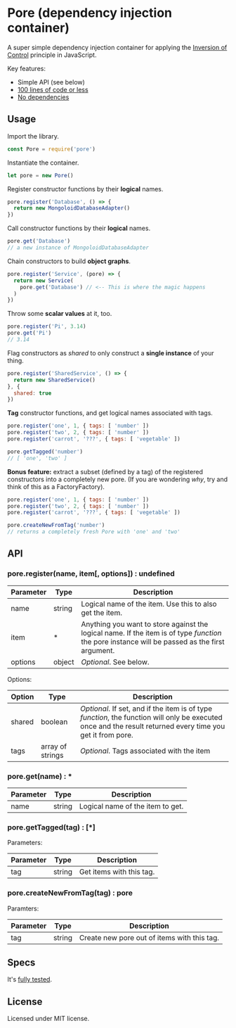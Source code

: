 # Pore (dependency injection container)

A super simple dependency injection container for applying the [Inversion of Control](https://en.wikipedia.org/wiki/Inversion_of_control) principle in JavaScript.

Key features:

* Simple API (see below)
* [100 lines of code or less](pore.js)
* [No dependencies](package.json)

## Usage

Import the library.

```javascript
const Pore = require('pore')
```

Instantiate the container.

```javascript
let pore = new Pore()
```

Register constructor functions by their **logical** names.

```javascript
pore.register('Database', () => {
  return new MongoloidDatabaseAdapter()
})
```

Call constructor functions by their **logical** names.

```javascript
pore.get('Database')
// a new instance of MongoloidDatabaseAdapter
```

Chain constructors to build **object graphs**.

```javascript
pore.register('Service', (pore) => {
  return new Service(
    pore.get('Database') // <-- This is where the magic happens
  )
})
```

Throw some **scalar values** at it, too.

```javascript
pore.register('Pi', 3.14)
pore.get('Pi')
// 3.14
```

Flag constructors as _shared_ to only construct a **single instance** of your thing.

```javascript
pore.register('SharedService', () => {
  return new SharedService()
}, {
  shared: true
})
```

**Tag** constructor functions, and get logical names associated with tags.

```javascript
pore.register('one', 1, { tags: [ 'number' ])
pore.register('two', 2, { tags: [ 'number' ])
pore.register('carrot', '???', { tags: [ 'vegetable' ])

pore.getTagged('number')
// [ 'one', 'two' ]
```

**Bonus feature:** extract a subset (defined by a tag) of the registered constructors into a completely new pore. (If you are wondering *why*, try and think of this as a FactoryFactory).

```javascript
pore.register('one', 1, { tags: [ 'number' ])
pore.register('two', 2, { tags: [ 'number' ])
pore.register('carrot', '???', { tags: [ 'vegetable' ])

pore.createNewFromTag('number')
// returns a completely fresh Pore with 'one' and 'two'
```

## API

### pore.register(name, item[, options]) : undefined

| Parameter | Type | Description
| --- | --- | ---
| name | string | Logical name of the item. Use this to also get the item.
| item | * | Anything you want to store against the logical name. If the item is of type _function_ the pore instance will be passed as the first argument.
| options | object | _Optional_. See below.

Options:

| Option | Type | Description
| --- | --- | ---
| shared | boolean | _Optional_. If set, and if the item is of type _function_, the function will only be executed once and the result returned every time you get it from pore.
| tags | array of strings | _Optional_. Tags associated with the item

### pore.get(name) : *

| Parameter     | Type          | Description
| ------------- | ------------- | ---
| name          | string        | Logical name of the item to get.

### pore.getTagged(tag) : [*]

Parameters:

| Parameter     | Type          | Description
| ------------- | ------------- | ---
| tag           | string        | Get items with this tag.

### pore.createNewFromTag(tag) : pore

Paramters:

| Parameter     | Type          | Description
| ------------- | ------------- | ---
| tag           | string        | Create new pore out of items with this tag.

## Specs

It's [fully tested](poreSpec.js).

## License

Licensed under MIT license.

